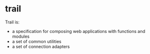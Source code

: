 # trail

Trail is:

* a specification for composing web applications with functions and modules
* a set of common utilities
* a set of connection adapters 
